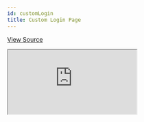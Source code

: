 ```yaml
---
id: customLogin
title: Custom Login Page
---
```


[View Source](https://github.com/pankod/refine/tree/master/examples/customization/customLogin)

<iframe src="https://codesandbox.io/embed/refine-custom-login-example-upgmy?autoresize=1&fontsize=14&module=%2Fsrc%2FApp.tsx&theme=dark&view=preview"
    style={{width: "100%", height:"80vh", border: "0px", borderRadius: "8px", overflow:"hidden"}}
    title="refine-custom-login-example"
    allow="accelerometer; ambient-light-sensor; camera; encrypted-media; geolocation; gyroscope; hid; microphone; midi; payment; usb; vr; xr-spatial-tracking"
    sandbox="allow-forms allow-modals allow-popups allow-presentation allow-same-origin allow-scripts"
></iframe>
